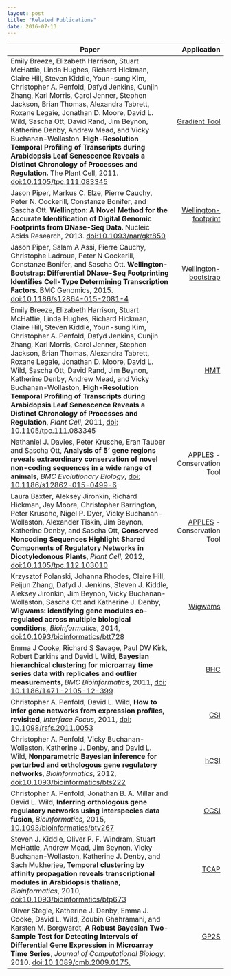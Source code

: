 ```yaml
---
layout: post
title: "Related Publications"
date: 2016-07-13
---
```


|   Paper | Application |
|-------------|-------------:|
| Emily Breeze, Elizabeth Harrison, Stuart McHattie, Linda Hughes, Richard Hickman, Claire Hill, Steven Kiddle, Youn-sung Kim, Christopher A. Penfold, Dafyd Jenkins, Cunjin Zhang, Karl Morris, Carol Jenner, Stephen Jackson, Brian Thomas, Alexandra Tabrett, Roxane Legaie, Jonathan D. Moore, David L. Wild, Sascha Ott, David Rand, Jim Beynon, Katherine Denby, Andrew Mead, and Vicky Buchanan-Wollaston. **High-Resolution Temporal Profiling of Transcripts during Arabidopsis Leaf Senescence Reveals a Distinct Chronology of Processes and Regulation.** The Plant Cell, 2011. [doi:10.1105/tpc.111.083345](http://dx.doi.org/10.1105/tpc.111.083345) | [Gradient Tool](http://cyverseuk.org/applications/warwick/gradient-tool/) |
| Jason Piper, Markus C. Elze, Pierre Cauchy, Peter N. Cockerill, Constanze Bonifer, and Sascha Ott. **Wellington: A Novel Method for the Accurate Identification of Digital Genomic Footprints from DNase-Seq Data.** Nucleic Acids Research, 2013. [doi:10.1093/nar/gkt850](http://dx.doi.org/10.1093/nar/gkt850) | [Wellington-footprint](http://cyverseuk.org/applications/warwick/wellington-bootstrap/) |
| Jason Piper, Salam A Assi, Pierre Cauchy, Christophe Ladroue, Peter N Cockerill, Constanze Bonifer, and Sascha Ott. **Wellington-Bootstrap: Differential DNase-Seq Footprinting Identifies Cell-Type Determining Transcription Factors.** BMC Genomics, 2015. [doi:10.1186/s12864-015-2081-4](http://dx.doi.org/10.1186/s12864-015-2081-4) | [Wellington-bootstrap](http://cyverseuk.org/applications/warwick/wellington-bootstrap/) |
| Emily Breeze, Elizabeth Harrison, Stuart McHattie, Linda Hughes, Richard Hickman, Claire Hill, Steven Kiddle, Youn-sung Kim, Christopher A. Penfold, Dafyd Jenkins, Cunjin Zhang, Karl Morris, Carol Jenner, Stephen Jackson, Brian Thomas, Alexandra Tabrett, Roxane Legaie, Jonathan D. Moore, David L. Wild, Sascha Ott, David Rand, Jim Beynon, Katherine Denby, Andrew Mead, and Vicky Buchanan-Wollaston, **High-Resolution Temporal Profiling of Transcripts during Arabidopsis Leaf Senescence Reveals a Distinct Chronology of Processes and Regulation**, *Plant Cell*, 2011, [doi: 10.1105/tpc.111.083345](http://dx.doi.org/10.1105/tpc.111.083345) | [HMT](http://cyverseuk.org/applications/hypergeometric-motif-test-hmt/)|
| Nathaniel J. Davies, Peter Krusche, Eran Tauber and Sascha Ott, **Analysis of 5’ gene regions reveals extraordinary conservation of novel non-coding sequences in a wide range of animals**, *BMC Evolutionary Biology*, [doi: 10.1186/s12862-015-0499-6](http://dx.doi.org/10.1186/s12862-015-0499-6) | [APPLES](https://www2.warwick.ac.uk/fac/sci/systemsbiology/staff/ott/tools_and_software/apples/) - Conservation Tool |
| Laura Baxter, Aleksey Jironkin, Richard Hickman, Jay Moore, Christopher Barrington, Peter Krusche, Nigel P. Dyer, Vicky Buchanan-Wollaston, Alexander Tiskin, Jim Beynon, Katherine Denby, and Sascha Ott, **Conserved Noncoding Sequences Highlight Shared Components of Regulatory Networks in Dicotyledonous Plants**, *Plant Cell*, 2012, [doi:10.1105/tpc.112.103010](http://dx.doi.org/10.1105/tpc.112.103010) | [APPLES](https://www2.warwick.ac.uk/fac/sci/systemsbiology/staff/ott/tools_and_software/apples/) - Conservation Tool |
| Krzysztof Polanski, Johanna Rhodes, Claire Hill, Peijun Zhang, Dafyd J. Jenkins, Steven J. Kiddle, Aleksey Jironkin, Jim Beynon, Vicky Buchanan-Wollaston, Sascha Ott and Katherine J. Denby, **Wigwams: identifying gene modules co-regulated across multiple biological conditions**, *Bioinformatics*, 2014, [doi:10.1093/bioinformatics/btt728](http://bioinformatics.oxfordjournals.org/content/30/7/962.long) | [Wigwams](http://cyverseuk.org/applications/wigwams/) |
| Emma J Cooke, Richard S Savage, Paul DW Kirk, Robert Darkins and David L Wild, **Bayesian hierarchical clustering for microarray time series data with replicates and outlier measurements**, *BMC Bioinformatics*, 2011, [doi: 10.1186/1471-2105-12-399](http://bmcbioinformatics.biomedcentral.com/articles/10.1186/1471-2105-12-399)  | [BHC](http://cyverseuk.org/applications/bayesian-hierarchical-clustering-bhc/) |
| Christopher A. Penfold, David L. Wild, **How to infer gene networks from expression profiles, revisited**, *Interface Focus*, 2011, [doi: 10.1098/rsfs.2011.0053](http://rsfs.royalsocietypublishing.org/content/1/6/857.short)  | [CSI](http://cyverseuk.org/applications/causal-structure-inference-csi/) |
|Christopher A. Penfold, Vicky Buchanan-Wollaston, Katherine J. Denby, and David L. Wild, **Nonparametric Bayesian inference for perturbed and orthologous gene regulatory networks**, *Bioinformatics*, 2012, [doi:10.1093/bioinformatics/bts222](http://dx.doi.org/10.1093/bioinformatics/bts222) | [hCSI](http://cyverseuk.org/applications/hierarchical-causal-structure-inference-hcsi/) |
| Christopher A. Penfold, Jonathan B. A. Millar and David L. Wild, **Inferring orthologous gene regulatory networks using interspecies data fusion**, *Bioinformatics*, 2015, [10.1093/bioinformatics/btv267](http://dx.doi.org/10.1093/bioinformatics/btv267) | [OCSI](http://cyverseuk.org/applications/orthologous-causal-structure-identification-ocsi/) |
| Steven J. Kiddle, Oliver P. F. Windram, Stuart McHattie, Andrew Mead, Jim Beynon, Vicky Buchanan-Wollaston, Katherine J. Denby, and Sach Mukherjee, **Temporal clustering by affinity propagation reveals transcriptional modules in Arabidopsis thaliana**, *Bioinformatics*, 2010, [doi:10.1093/bioinformatics/btp673](https://bioinformatics.oxfordjournals.org/content/26/3/355.full) | [TCAP](http://cyverseuk.org/applications/temporal-clustering-by-affinity-propagation-tcap/) |
|Oliver Stegle, Katherine J. Denby, Emma J. Cooke, David L. Wild, Zoubin Ghahramani, and Karsten M. Borgwardt, **A Robust Bayesian Two-Sample Test for Detecting Intervals of Differential Gene Expression in Microarray Time Series**, *Journal of Computational Biology*, 2010. [doi:10.1089/cmb.2009.0175.](http://online.liebertpub.com/doi/abs/10.1089/cmb.2009.0175) | [GP2S](http://cyverseuk.org/applications/gaussian-process-two-sample-gp2s-test-of-differential-expression/) |
